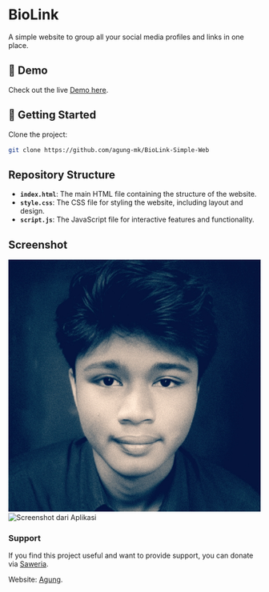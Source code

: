 # BioLink

A simple website to group all your social media profiles and links in one place.

## 🚀 Demo

Check out the live [Demo here](https://agung-mk.github.io/BioLink-Simple-Web/).

## 🚀 Getting Started

Clone the project:
   ```bash
   git clone https://github.com/agung-mk/BioLink-Simple-Web
```

## Repository Structure

- **`index.html`**: The main HTML file containing the structure of the website.
- **`style.css`**: The CSS file for styling the website, including layout and design.
- **`script.js`**: The JavaScript file for interactive features and functionality.

## Screenshot 

<img src="img/logo-bg.png" alt="Screenshot dari Aplikasi" width="600"/>
<img src="https://pomf2.lain.la/f/ut6c8ga.jpg" alt="Screenshot dari Aplikasi" width="400"/>

### Support 

If you find this project useful and want to provide support, you can donate via [Saweria](https://saweria.co/GeniusAI).

Website:  [Agung](https://agung-dev.my.id).
